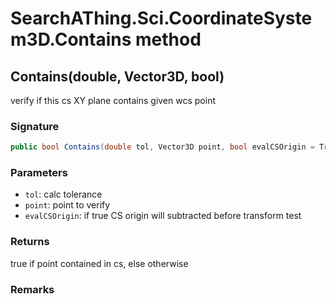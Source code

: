 # SearchAThing.Sci.CoordinateSystem3D.Contains method
## Contains(double, Vector3D, bool)
verify if this cs XY plane contains given wcs point

### Signature
```csharp
public bool Contains(double tol, Vector3D point, bool evalCSOrigin = True)
```
### Parameters
- `tol`: calc tolerance
- `point`: point to verify
- `evalCSOrigin`: if true CS origin will subtracted before transform test

### Returns
true if point contained in cs, else otherwise
### Remarks

